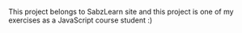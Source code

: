 This project belongs to SabzLearn site and this project is one of my exercises as a JavaScript course student :)
